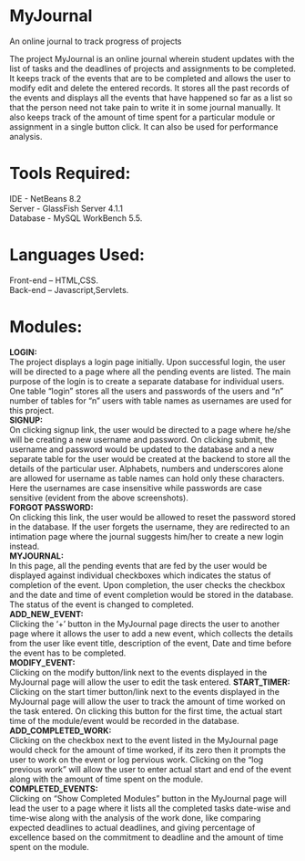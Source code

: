 # MyJournal
An online journal to track progress of projects

The project MyJournal is an online journal wherein student updates with the list of tasks and the deadlines of projects and assignments to be completed. 
It keeps track of the events that are to be completed and allows the user to modify edit and delete the entered records.
It stores all the past records of the events and displays all the events that have happened so far as a list so that the person need not take pain to write it in some journal manually. 
It also keeps track of the amount of time spent for a particular module or assignment in a single button click. 
It can also be used for performance analysis.

# Tools Required:
IDE - NetBeans 8.2  
Server - GlassFish Server 4.1.1  
Database - MySQL WorkBench 5.5.

# Languages Used:
Front-end – HTML,CSS.  
Back-end – Javascript,Servlets.

# Modules:
**LOGIN:**    
The project displays a login page initially. Upon successful login, the user will be directed to a page where all the pending events are listed. The main purpose of the login is to create a separate database for individual users. One table “login” stores all the users and passwords of the users and “n” number of tables for “n” users with table names as usernames are used for this project.    
  **SIGNUP:**  
On clicking signup link, the user would be directed to a page where he/she will be creating a new username and password. On clicking submit, the username and password would be updated to the database and a new separate table for the user would be created at the backend to store all the details of the particular user. Alphabets, numbers and underscores alone are allowed for username as table names can hold only these characters. Here the usernames are case insensitive while passwords are case sensitive (evident from the above screenshots).    
  **FORGOT PASSWORD:**  
On clicking this link, the user would be allowed to reset the password stored in the database. If the user forgets the username, they are redirected to an intimation page where the journal suggests him/her to create a new login instead.    
  **MYJOURNAL:**  
In this page, all the pending events that are fed by the user would be displayed against individual checkboxes which indicates the status of completion of the event. Upon completion, the user checks the checkbox and the date and time of event completion would be stored in the database. The status of the event is changed to completed.  
**ADD_NEW_EVENT:**  
Clicking the ‘+’ button in the MyJournal page directs the user to another page where it allows the user to add a new event, which collects the details from the user like event title, description of the event, Date and time before the event has to be completed.   
**MODIFY_EVENT:**  
Clicking on the modify button/link next to the events displayed in the MyJournal page will allow the user to edit the task entered.
**START_TIMER:**  
Clicking on the start timer button/link next to the events displayed in the MyJournal page will allow the user to track the amount of time worked on the task entered. On clicking this button for the first time, the actual start time of the module/event would be recorded in the database.  
**ADD_COMPLETED_WORK:**  
Clicking on the checkbox next to the event listed in the MyJournal page would check for the amount of time worked, if its zero then it prompts the user to work on the event or log pervious work. Clicking on the “log previous work” will allow the user to enter actual start and end of the event along with the amount of time spent on the module.   
**COMPLETED_EVENTS:**  
Clicking on “Show Completed Modules” button in the MyJournal page will lead the user to a page where it lists all the completed tasks date-wise and time-wise along with the analysis of the work done, like comparing expected deadlines to actual deadlines, and giving percentage of excellence based on the commitment to deadline and the amount of time spent on the module. 



